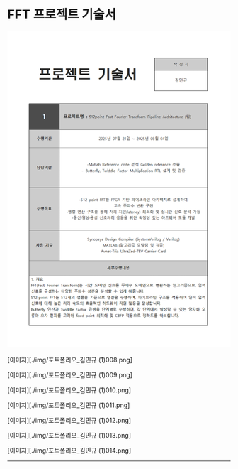 # FFT 프로젝트 기술서

![포트폴리오 이미지 07 페이지](img/포트폴리오_김민규(1)007.png)


[이미지][./img/포트폴리오_김민규 (1)008.png]


[이미지][./img/포트폴리오_김민규 (1)009.png]


[이미지][./img/포트폴리오_김민규 (1)010.png]


[이미지][./img/포트폴리오_김민규 (1)011.png]


[이미지][./img/포트폴리오_김민규 (1)012.png]


[이미지][./img/포트폴리오_김민규 (1)013.png]


[이미지][./img/포트폴리오_김민규 (1)014.png]

---
